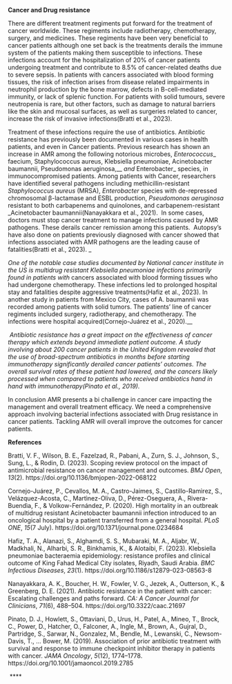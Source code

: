 **Cancer and Drug resistance**

There are different treatment regiments put forward for the treatment of cancer worldwide. These regiments include radiotherapy, chemotherapy, surgery, and medicines. These regiments have been very beneficial to cancer patients although one set back is the treatments derails the immune system of the patients making them susceptible to infections. These infections account for the hospitalization of 20% of cancer patients undergoing treatment and contribute to 8.5% of cancer-related deaths due to severe sepsis. In patients with cancers associated with blood forming tissues, the risk of infection arises from disease related impairments in neutrophil production by the bone marrow, defects in B-cell-mediated immunity, or lack of splenic function. For patients with solid tumours, severe neutropenia is rare, but other factors, such as damage to natural barriers like the skin and mucosal surfaces, as well as surgeries related to cancer, increase the risk of invasive infections(Bratti et al., 2023).

Treatment of these infections require the use of antibiotics. Antibiotic resistance has previously been documented in various cases in health patients, and even in Cancer patients. Previous research has shown an increase in AMR among the following notorious microbes, _Enterococcus__ faecium, Staphylococcus aureus, Klebsiella pneumoniae, Acinetobacter baumannii, Pseudomonas aeruginosa,__ _and_ Enterobacter_ species, in immunocompromised patients. Among patients with Cancer, researchers have identified several pathogens including methicillin-resistant _Staphylococcus aureus_ (MRSA), _Enterobacter_ species with de-repressed chromosomal β-lactamase and ESBL production, _Pseudomonas aeruginosa_ resistant to both carbapenems and quinolones, and carbapenem-resistant _Acinetobacter baumannii(Nanayakkara et al., 2021).  In some cases, doctors must stop cancer treatment to manage infections caused by AMR pathogens. These derails cancer remission among this patients.  Autopsy’s have also done on patients previously diagnosed with cancer showed that infections associated with AMR pathogens are the leading cause of fatalities(Bratti et al., 2023). _

_One of the notable case studies documented by National cancer institute in the US is multidrug resistant Klebsiella pneumoniae infections primarily found in patients with_ cancers associated with blood forming tissues who had undergone chemotherapy. These infections led to prolonged hospital stay and fatalities despite aggressive treatments(Hafiz et al., 2023). In another study in patients from Mexico City, cases of A. baumannii was recorded among patients with solid tumors. The patients’ line of cancer regiments included surgery, radiotherapy, and chemotherapy. The infections were hospital acquired(Cornejo-Juárez et al., 2020).__

 _Antibiotic resistance has a great impact on the effectiveness of cancer therapy which extends beyond immediate patient outcome. A study involving about 200 cancer patients in the United Kingdom revealed that the use of broad-spectrum antibiotics in months before starting immunotherapy significantly derailed cancer patients’ outcomes. The overall survival rates of these patient had lowered, and the cancers likely processed when compared to patients who received antibiotics hand in hand with immunotherapy(Pinato et al., 2019)._

In conclusion AMR presents a bi challenge in cancer care impacting the management and overall treatment efficacy. We need a comprehensive approach involving bacterial infections associated with Drug resistance in cancer patients. Tackling AMR will overall improve the outcomes for cancer patients.

**References**

Bratti, V. F., Wilson, B. E., Fazelzad, R., Pabani, A., Zurn, S. J., Johnson, S., Sung, L., & Rodin, D. (2023). Scoping review protocol on the impact of antimicrobial resistance on cancer management and outcomes. _BMJ Open_, _13_(2). https\://doi.org/10.1136/bmjopen-2022-068122

Cornejo-Juárez, P., Cevallos, M. A., Castro-Jaimes, S., Castillo-Ramìrez, S., Velázquez-Acosta, C., Martìnez-Oliva, D., Pérez-Oseguera, A., Rivera-Buendìa, F., & Volkow-Fernández, P. (2020). High mortality in an outbreak of multidrug resistant Acinetobacter baumannii infection introduced to an oncological hospital by a patient transferred from a general hospital. _PLoS ONE_, _15_(7 July). https\://doi.org/10.1371/journal.pone.0234684

Hafiz, T. A., Alanazi, S., Alghamdi, S. S., Mubaraki, M. A., Aljabr, W., Madkhali, N., Alharbi, S. R., Binkhamis, K., & Alotaibi, F. (2023). Klebsiella pneumoniae bacteraemia epidemiology: resistance profiles and clinical outcome of King Fahad Medical City isolates, Riyadh, Saudi Arabia. _BMC Infectious Diseases_, _23_(1). https\://doi.org/10.1186/s12879-023-08563-8

Nanayakkara, A. K., Boucher, H. W., Fowler, V. G., Jezek, A., Outterson, K., & Greenberg, D. E. (2021). Antibiotic resistance in the patient with cancer: Escalating challenges and paths forward. _CA: A Cancer Journal for Clinicians_, _71_(6), 488–504. https\://doi.org/10.3322/caac.21697

Pinato, D. J., Howlett, S., Ottaviani, D., Urus, H., Patel, A., Mineo, T., Brock, C., Power, D., Hatcher, O., Falconer, A., Ingle, M., Brown, A., Gujral, D., Partridge, S., Sarwar, N., Gonzalez, M., Bendle, M., Lewanski, C., Newsom-Davis, T., … Bower, M. (2019). Association of prior antibiotic treatment with survival and response to immune checkpoint inhibitor therapy in patients with cancer. _JAMA Oncology_, _5_(12), 1774–1778. https\://doi.org/10.1001/jamaoncol.2019.2785

 ****

 
